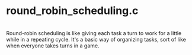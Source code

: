# round_robin_scheduling.c
<br>
Round-robin scheduling is like giving each task a turn to work for a little while in a repeating cycle. It's a basic way of organizing tasks, sort of like when everyone takes turns in a game.
